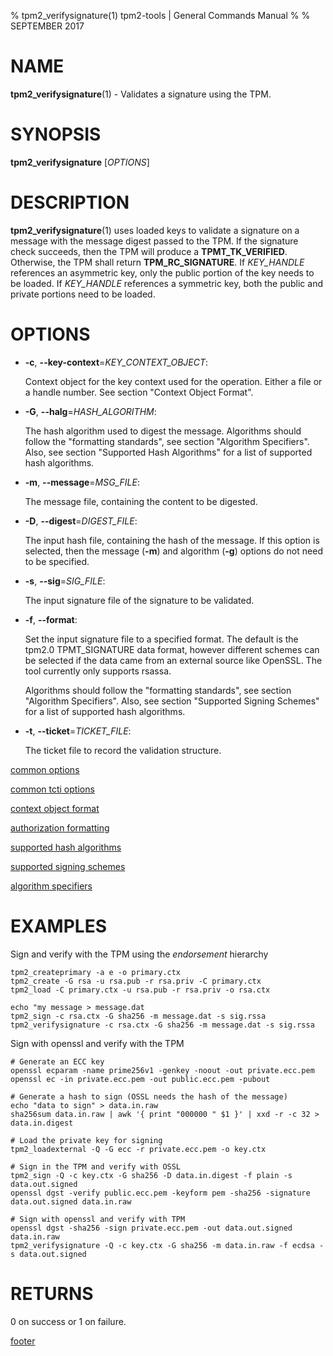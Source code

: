 % tpm2_verifysignature(1) tpm2-tools | General Commands Manual
%
% SEPTEMBER 2017

# NAME

**tpm2_verifysignature**(1) - Validates a signature using the TPM.

# SYNOPSIS

**tpm2_verifysignature** [*OPTIONS*]

# DESCRIPTION

**tpm2_verifysignature**(1) uses loaded keys to validate a signature on a message
with the message digest passed to the TPM. If the signature check succeeds,
then the TPM will produce a **TPMT_TK_VERIFIED**. Otherwise, the TPM shall return
**TPM_RC_SIGNATURE**. If _KEY\_HANDLE_ references an asymmetric key, only the
public portion of the key needs to be loaded. If _KEY\_HANDLE_ references a
symmetric key, both the public and private portions need to be loaded.

# OPTIONS

  * **-c**, **--key-context**=_KEY\_CONTEXT\_OBJECT_:

    Context object for the key context used for the operation. Either a file
    or a handle number. See section "Context Object Format".

  * **-G**, **--halg**=_HASH\_ALGORITHM_:

    The hash algorithm used to digest the message.
    Algorithms should follow the "formatting standards", see section
    "Algorithm Specifiers".
    Also, see section "Supported Hash Algorithms" for a list of supported hash
    algorithms.

  * **-m**, **--message**=_MSG\_FILE_:

    The message file, containing the content to be  digested.

  * **-D**, **--digest**=_DIGEST\_FILE_:

    The input hash file, containing the hash of the message. If this option is
    selected, then the message (**-m**) and algorithm (**-g**) options do not need
    to be specified.

  * **-s**, **--sig**=_SIG\_FILE_:

    The input signature file of the signature to be validated.

  * **-f**, **--format**:

    Set the input signature file to a specified format. The default is the tpm2.0 TPMT_SIGNATURE
    data format, however different schemes can be selected if the data came from an external
    source like OpenSSL. The tool currently only supports rsassa.

    Algorithms should follow the "formatting standards", see section
    "Algorithm Specifiers".
    Also, see section "Supported Signing Schemes" for a list of supported hash
    algorithms.

  * **-t**, **--ticket**=_TICKET\_FILE_:

    The ticket file to record the validation structure.

[common options](common/options.md)

[common tcti options](common/tcti.md)

[context object format](commmon/ctxobj.md)

[authorization formatting](common/password.md)

[supported hash algorithms](common/hash.md)

[supported signing schemes](common/signschemes.md)

[algorithm specifiers](common/alg.md)

# EXAMPLES

Sign and verify with the TPM using the *endorsement* hierarchy
```
tpm2_createprimary -a e -o primary.ctx
tpm2_create -G rsa -u rsa.pub -r rsa.priv -C primary.ctx
tpm2_load -C primary.ctx -u rsa.pub -r rsa.priv -o rsa.ctx

echo "my message > message.dat
tpm2_sign -c rsa.ctx -G sha256 -m message.dat -s sig.rssa
tpm2_verifysignature -c rsa.ctx -G sha256 -m message.dat -s sig.rssa
```

Sign with openssl and verify with the TPM
```
# Generate an ECC key
openssl ecparam -name prime256v1 -genkey -noout -out private.ecc.pem
openssl ec -in private.ecc.pem -out public.ecc.pem -pubout

# Generate a hash to sign (OSSL needs the hash of the message)
echo "data to sign" > data.in.raw
sha256sum data.in.raw | awk '{ print "000000 " $1 }' | xxd -r -c 32 > data.in.digest

# Load the private key for signing
tpm2_loadexternal -Q -G ecc -r private.ecc.pem -o key.ctx

# Sign in the TPM and verify with OSSL
tpm2_sign -Q -c key.ctx -G sha256 -D data.in.digest -f plain -s data.out.signed
openssl dgst -verify public.ecc.pem -keyform pem -sha256 -signature data.out.signed data.in.raw

# Sign with openssl and verify with TPM
openssl dgst -sha256 -sign private.ecc.pem -out data.out.signed data.in.raw
tpm2_verifysignature -Q -c key.ctx -G sha256 -m data.in.raw -f ecdsa -s data.out.signed
```

# RETURNS

0 on success or 1 on failure.

[footer](common/footer.md)
